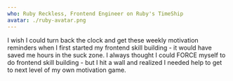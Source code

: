 ```yaml
---
who: Ruby Reckless, Frontend Engineer on Ruby's TimeShip
avatar: ./ruby-avatar.png
---
```


I wish I could turn back the clock and get these weekly motivation reminders when I first started my frontend skill building - it would have saved me hours in the suck zone. I always thought I could FORCE myself to do frontend skill building - but I hit a wall and realized I needed help to get to next level of my own motivation game.
